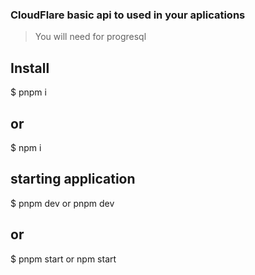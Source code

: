 ### CloudFlare basic api to used in your aplications
> You will need for progresql 

## Install

$ pnpm i 

## or 

$ npm i

## starting application 

$ pnpm dev or pnpm dev

## or 

$ pnpm start or npm start



